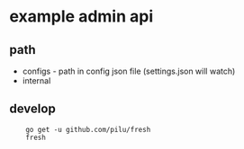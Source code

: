 # example admin api

## path

+ configs - path in config json file (settings.json will watch)
+ internal

## develop

```shell
    go get -u github.com/pilu/fresh
    fresh
```
